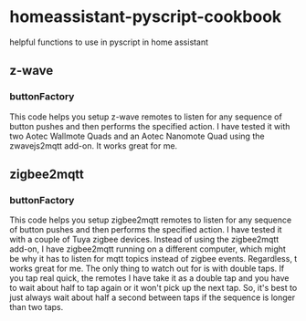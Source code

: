 # homeassistant-pyscript-cookbook
helpful functions to use in pyscript in home assistant

## z-wave
### buttonFactory
This code helps you setup z-wave remotes to listen for any sequence of button pushes and then performs the specified action.
I have tested it with two Aotec Wallmote Quads and an Aotec Nanomote Quad using the zwavejs2mqtt add-on. 
It works great for me. 

## zigbee2mqtt
### buttonFactory
This code helps you setup zigbee2mqtt remotes to listen for any sequence of button pushes and then performs the specified action.
I have tested it with a couple of Tuya zigbee devices. 
Instead of using the zigbee2mqtt add-on, I have zigbee2mqtt running on a different computer, which might be why it has to listen for mqtt topics instead of zigbee events.
Regardless, t works great for me. 
The only thing to watch out for is with double taps.
If you tap real quick, the remotes I have take it as a double tap and you have to wait about half to tap again or it won't pick up the next tap.
So, it's best to just always wait about half a second between taps if the sequence is longer than two taps. 
